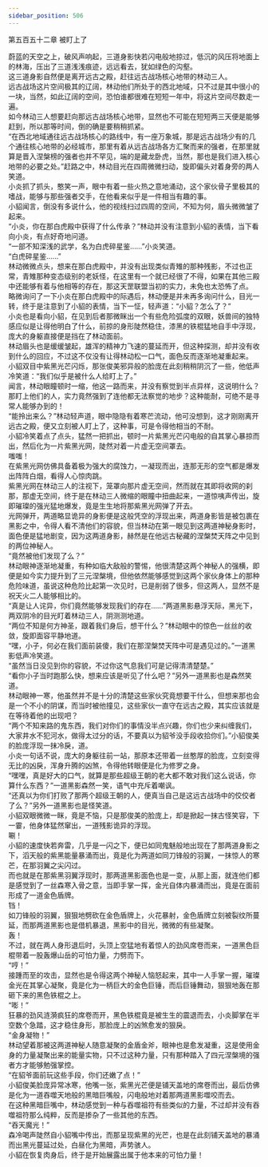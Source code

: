 ```yaml
---
sidebar_position: 506
---
```

 第五百五十二章 被盯上了


蔚蓝的天空之上，破风声响起，三道身影快若闪电般地掠过，低沉的风压将地面上的林海，压出了三道浅浅痕迹，远远看去，犹如绿色的沟壑。  
这三道身影自然便是离开远古之殿，赶往远古战场核心地带的林动三人。  
远古战场这片空间极其的辽阔，林动他们所处于的西北地域，只不过是其中很小的一块，当然，如此辽阔的空间，恐怕谁都很难在短短一年中，将这片空间尽数走一遍。  
如今林动三人想要赶向那远古战场核心地带，显然也不可能在短短两三天便是能够赶到，所以那等时间，倒的确是要稍稍抓紧。  
“在西北地域通往远古战场核心的路线中，有一座万象城，那是远古战场少有的几个通往核心地带的必经城市，那里有着从远古战场各方汇聚而来的强者，在那里就算是晋入涅槃榜的强者也并不罕见，端的是藏龙卧虎，当然，那也是我们进入核心地带的必要之处。”赶路之中，林动目光在四周微微扫动，旋即偏头对着身旁的两人笑道。  
小炎抓了抓头，憨笑一声，眼中有着一些火热之意地涌动，这个家伙骨子里极其的嗜战，能够与那些强者交手，在他看来似乎是一件相当有趣的事。  
小貂闻言，倒没有多说什么，他的视线扫过四周的空间，不知为何，眉头微微皱了起来。  
“小炎，你在那白虎殿中获得了什么传承？”林动并没有注意到小貂的表情，当下看向小炎，有点好奇地问道。  
“一部不知深浅的武学，名为白虎碎星鉴……”小炎笑道。  
“白虎碎星鉴……”  
林动微微点头，想来在那白虎殿中，并没有出现类似青雉的那种残影，不过也正常，青雉那种变态级别的老妖怪，在这里有一个就已经很了不得，如果在其他三殿中还能够有着与他相等的存在，那这天罡联盟当初的实力，未免也太恐怖了点。  
略微询问了一下小炎在那白虎殿中的际遇后，林动便是并未再多询问什么，目光一转，终于是注意到了小貂的表情，当下一怔，轻声道：“小貂？怎么了？”  
小炎也是看向小貂，在见到后者那微眯出一个有些危险弧度的双眼，妖兽间的独特感应似是让得他明白了什么，前掠的身形陡然稳住，漆黑的铁棍猛地自手中浮现，庞大的身躯直接便是挡在了林动面前。  
林动眉头也是缓缓皱起，雄浑的精神力飞速的蔓延而开，但这种探测，却并没有收到什么的回应，不过这不仅没有让得林动松一口气，面色反而逐渐地凝重起来。  
小貂双目中紫黑光芒闪烁，那张俊美邪异般的脸庞在此刻稍稍阴沉了一些，他低声冷笑道：“我们似乎是被什么人给盯上了。”  
闻言，林动眼瞳顿时一缩，他这一路而来，并没有察觉到半点异样，这说明什么？那盯上他们的人，实力竟然强到了连他都无法察觉的地步？这种能耐，可绝不是寻常人能够办到的！  
“能拎出来么？”林动轻声道，眼中隐隐有着寒芒流动，他可没想到，这才刚刚离开远古之殿，便又立刻被人盯上了，这种事，可是令得他相当的不耐。  
小貂冷笑着点了点头，猛然一把抓出，顿时一片紫黑光芒闪电般的自其掌心暴掠而出，然后化为一片紫黑光网，陡然对着一片虚无空间罩去。  
嗤嗤！  
在紫黑光网仿佛具备着极为强大的腐蚀力，一凝现而出，连那无形的空气都是爆发出阵阵白烟，看得人心惊肉跳。  
紫黑光网在林动三人的注视下，笼罩向那片虚无空间，然而就在其即将收网的刹那，那虚无空间，终于是在林动三人微缩的眼瞳中扭曲起来，一道惊咦声传出，旋即璀璨的强光猛地爆发，竟是生生地将那紫黑光网弹了开去。  
光网弹开，两道略显诡异的身影便是这般凭空的浮现出来，两道身影皆是被包裹在黑影之中，令得人看不清他们的容貌，但当林动在第一眼见到这两道神秘身影时，面色便是猛地剧变，因为这两道身影，赫然是在他远古秘藏的涅槃焚天阵之中见到的两位神秘人。  
“竟然被他们发现了么？”  
林动眼神逐渐地凝重，有种如临大敌般的警惕，他很清楚这两个神秘人的强横，即便是如今实力提升到了三元涅槃境，但他依然能够感觉到这两个家伙身体上的那种危险味道，虽说这种危险比起第一次见时，已是削弱了很多，但这两人，显然不是祝天火二人能够相比的。  
“真是让人诧异，你们竟然能够发现我们的存在……”两道黑影悬浮天际，黑光下，两双阴冷的目光盯着林动三人，阴测测地道。  
“两位不知是何方神圣，跟着我们身后，想干什么？”林动眼中的惊色一丝丝的收敛，旋即面容平静地道。  
“嘿，小子，何必在我们面前装傻，我们在那涅槃焚天阵中可是遇见过的。”一道黑影低声冷笑道。  
“虽然当日没见到你的容貌，不过你这气息我们可是记得清清楚楚。”  
“看你小子当时跑那么快，想来应该是听见了什么吧？”另外一道黑影也是森然笑道。  
林动眼神一寒，他虽然并不是十分的清楚这些家伙究竟想要干什么，但想来那也会是一个不小的阴谋，而当时被他撞见，这些家伙一直守在远古之殿，其实应该就是在等待着他的出现吧？  
“两个不知来路的鬼东西，我们对你们的事情没半点兴趣，你们也少来纠缠我们，大家井水不犯河水，做得太过分的话，不要真以为貂爷没手段收拾你们。”小貂俊美的脸庞浮现一抹冷戾，道。  
小炎一句话不说，庞大的身躯往前一站，那原本还带着一丝憨厚的脸庞，立刻变得无比的凶戾，浑身升腾的凶煞，令得他转眼便是化为修罗之身。  
“嘿嘿，真是好大的口气，就算是那些超级王朝的老大都不敢对我们这么说话，你算什么东西？”一道黑影森然一笑，语气中充斥着嘲讽。  
“还真以为你们打败了那两个超级王朝的人，便真当自己是这远古战场中的佼佼者了么？”另外一道黑影也是怪笑道。  
小貂双眼微微一眯，竟是不恼，只是那俊美的脸庞上，却是掀起一抹古怪笑容，下一霎，他身体猛然窜出，一道残影诡异的浮现。  
唰！  
小貂的速度快若奔雷，几乎是一闪之下，便已如同鬼魅般地出现在了那两道身影之下，滔天般的紫黑能量暴涌而出，竟是化为两道如同刀锋般的羽翼，一抹惊人的寒芒，在那羽翼之尖闪过。  
而也就是在那紫黑羽翼浮现时，那两道黑影面色也是一变，从那上面，就连他们都是感觉到了一丝森寒入骨之意，当即手掌一挥，金光自体内暴涌而出，竟是在面前形成了一道金色盾牌。  
铛！  
如刀锋般的羽翼，狠狠地劈砍在金色盾牌上，火花暴射，金色盾牌立刻被裂纹所蔓延，而那两道黑影也是借机暴退，黑影中的目光，微微的有些凝聚。  
轰！  
不过，就在两人身形退后时，头顶上空猛地有着惊人的劲风席卷而来，一道黑色巨棍带着一股轰爆山岳的可怕力量，力劈而下。  
“哼！”  
接踵而至的攻击，显然也是令得这两个神秘人恼怒起来，其中一人手掌一握，璀璨金光在其掌心凝聚，竟是化为一柄巨大的金色巨锤，而后巨锤舞动，狠狠地轰在那砸下来的黑色铁棍之上。  
“嘭！”  
狂暴的劲风涟漪疯狂的席卷而开，黑色铁棍竟是被生生的震退而去，小炎脚掌在半空数个急踏，这才稳住身形，那脸庞上的凶煞愈发的狠戾。  
“金身凝物！”  
林动望着那被这两道神秘人随意凝聚的金盾金斧，眼神也是愈发凝重，这是使用金身的力量凝聚出来的能量实物，只不过这种力量，只有那种踏入了四元涅槃境的强者方才能够勉强掌控。  
“在貂爷面前玩这些手段，你们还嫩了点！”  
小貂俊美脸庞异常冰寒，他嘴一张，紫黑光芒便是铺天盖地的席卷而出，最后仿佛是化为一道吞噬天地般的黑暗巨嘴般，闪电般地对着那两道黑影噬咬而去。  
在这种黑暗巨嘴中，林动感觉到一种与吞噬祖符有些类似的力量，不过却并没有吞噬祖符那么纯粹，反而是掺杂了一些其他的东西。  
“吞天魔光！”  
森冷喝声陡然自小貂嘴中传出，而那呈现紫黑的光芒，也是在此刻铺天盖地的暴涌而出黑光蔓延过处，白昼化为黑暗，声势骇人。  
小貂在恢复肉身后，终于是开始展露出属于他本来的可怕力量！  
  
  
